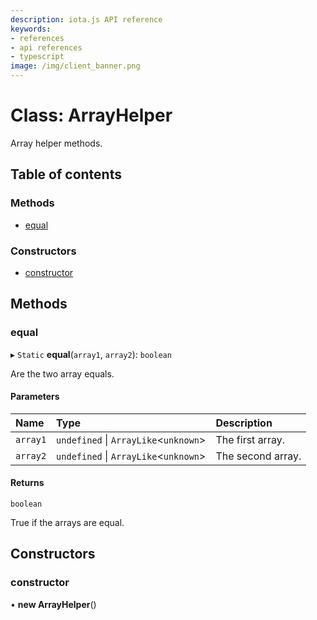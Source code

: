 ```yaml
---
description: iota.js API reference
keywords:
- references
- api references
- typescript
image: /img/client_banner.png
---
```

# Class: ArrayHelper

Array helper methods.

## Table of contents

### Methods

- [equal](ArrayHelper.md#equal)

### Constructors

- [constructor](ArrayHelper.md#constructor)

## Methods

### equal

▸ `Static` **equal**(`array1`, `array2`): `boolean`

Are the two array equals.

#### Parameters

| Name | Type | Description |
| :------ | :------ | :------ |
| `array1` | `undefined` \| `ArrayLike`<`unknown`\> | The first array. |
| `array2` | `undefined` \| `ArrayLike`<`unknown`\> | The second array. |

#### Returns

`boolean`

True if the arrays are equal.

## Constructors

### constructor

• **new ArrayHelper**()
